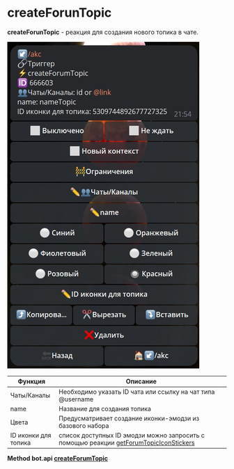 # createForunTopic

**createForunTopic** - реакция для создания нового топика в чате.

![](./1.jpg)

| Функция | Описание |
| --- | --- | 
| Чаты/Каналы | Необходимо указать ID чата или ссылку на чат типа @username |
| name | Название для создания топика |
| Цвета | Предусматривает создание иконки-эмодзи из базового набора |
| ID иконки для топика | список доступных ID эмодзи можно запросить с помощью реакции [getForumTopicIconStickers](/admin/topic/getForumTopicIconStickers/) |










**Method bot.api [createForumTopic](https://core.telegram.org/bots/api#createforumtopic)**